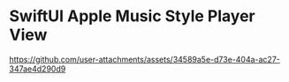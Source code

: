 # SwiftUI Apple Music Style Player View

https://github.com/user-attachments/assets/34589a5e-d73e-404a-ac27-347ae4d290d9

